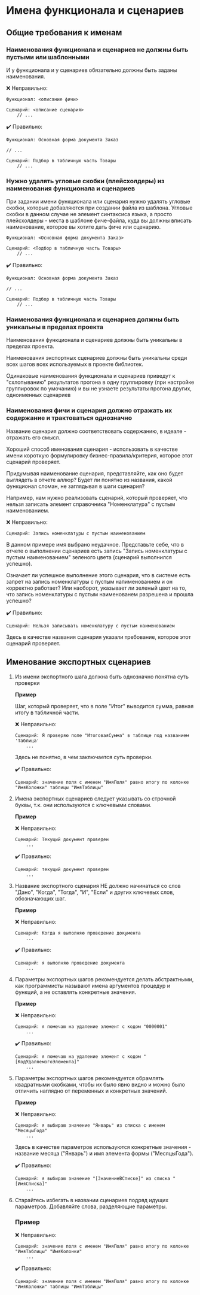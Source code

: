 # Имена функционала и сценариев 

## Общие требования к именам

### Наименования функционала и сценариев не должны быть пустыми или шаблонными

И у функционала и у сценариев обязательно должны быть заданы наименования. 

❌ Неправильно:

```gherkin
Функционал: <описание фичи>

Сценарий: <описание сценария>
    // ...
```

✔️ Правильно:

```gherkin
Функционал: Основная форма документа Заказ

// ...

Сценарий: Подбор в табличную часть Товары
    // ...
```

### Нужно удалять угловые скобки (плейсхолдеры) из наименования функционала и сценариев

При задании имени функционала или сценария нужно удалять угловые скобки, которые добавляются при создании файла из шаблона. Угловые скобки в данном случае не элемент синтаксиса языка, а просто плейсхолдеры - места в шаблоне фиче-файла, куда вы должны вписать наименование, которое вы хотите дать фиче или сценарию.

```gherkin
Функционал: <Основная форма документа Заказ>

Сценарий: <Подбор в табличную часть Товары>
    // ...
```

✔️ Правильно:

```gherkin
Функционал: Основная форма документа Заказ

// ...

Сценарий: Подбор в табличную часть Товары
    // ...
```

### Наименования функционала и сценариев должны быть уникальны в пределах проекта

Наименования функционала и сценариев должны быть уникальны в пределах проекта.

Наименования экспортных сценариев должны быть уникальны среди всех шагов всех используемых в проекте библиотек.

Одинаковые наименования функционала и сценариев приведут к "схлопыванию" результатов прогона в одну группировку (при настройке группировок по умочанию) и вы не узнаете результаты прогона других, одноименных сценариев


### Наименования фичи и сценария должно отражать их содержание и трактоваться однозначно

Название сценария должно соответствовать содержанию, в идеале - отражать его смысл.

Хороший способ именования сценария - использовать в качестве имени короткую формулировку бизнес-правила/критерия, которое этот сценарий проверяет. 

Придумывая наименование сценария, представляйте, как оно будет выглядеть в отчете аллюр? Будет ли понятно из названия, какой функционал сломан, не заглядывая в шаги сценария?

Например, нам нужно реализовать сценарий, который проверяет, что нельзя записать элемент справочника "Номенклатура" с пустым наименованием.

❌ Неправильно:

``` 
Сценарий: Запись номенклатуры с пустым наименованием
```

В данном примере имя выбрано неудачное. Представьте себе, что в  отчете о выполнении сценариев есть запись "Запись номенклатуры с пустым наименованием" зеленого цвета (сценарий выполнился успешно). 

Означает ли успешное выполнение этого сценария, что в системе есть запрет на запись номенклатуры с пустым напименованием и он корректно работает? Или наоборот, указывает ли зеленый цвет на то, что запись номенклатуры с пустым наименованем разрешена и прошла успешно?

✔️ Правильно:

``` 
Сценарий: Нельзя записывать номенклатуру с пустым наименованием
```

Здесь в качестве названия сценария указали требование, которое этот сценарий проверяет.

 
## Именование экспортных сценариев

1. Из имени экспортного шага должна быть однозначно понятна суть проверки

    **Пример**

    Шаг, который проверяет, что в поле "Итог" выводится сумма, равная итогу в табличной части.

    ❌ Неправильно:

    ```
    Сценарий: Я проверяю поле "ИтоговаяСумма" в таблице под названием 'Таблица'
        ...
    ```

    Здесь не понятно, в чем заключается суть проверки.

    ✔️ Правильно:

    ```
    Сценарий: значение поля с именем "ИмяПоля" равно итогу по колонке "ИмяКолонки" таблицы "ИмяТаблицы"

    ```

2. Имена экспортных сценариев следует указывать со строчной буквы, т.к. они используются с ключевыми словами.

    **Пример**

    ❌ Неправильно:

    ```gherkin
    Сценарий: Текущий документ проведен
        ...
    ```

    ✔️ Правильно:

    ```gherkin
    Сценарий: текущий документ проведен
        ...
    ```



3. Название экспортного сценария НЕ должно начинаться со слов "Дано", "Когда", "Тогда", "И", "Если" и других ключевых слов, обозначающих шаг.

    **Пример**

    ❌ Неправильно:

    ```gherkin
    Сценарий: Когда я выполняю проведение документа
        ...
    ```

    ✔️ Правильно:

    ```gherkin
    Сценарий: я выполняю проведение документа
        ...
    ```



4. Параметры экспортных шагов рекомендуется делать абстрактными, как программисты называют имена аргументов процедур и функций, а не оставлять конкретные значения.

    **Пример**

    ❌ Неправильно:

    ```gherkin
    Сценарий: я помечаю на удаление элемент с кодом "0000001"
        ...
    ```

    ✔️ Правильно:

    ```gherkin
    Сценарий: я помечаю на удаление элемент с кодом "[КодУдаляемогоЭлемента]"
        ...
    ```



5. Параметры экспортных шагов рекомендуется обрамлять квадратными скобками, чтобы их было явно видно и можно было отличить наглядно от переменных и конкретных значений.

    **Пример**

    ❌ Неправильно:

    ```gherkin
    Сценарий: я выбираю значение "Январь" из списка с именем "МесяцыГода"
        ...
    ```
    Здесь в качестве параметров используются конкретные значения - название месяца ("Январь") и имя элемента формы ("МесяцыГода").

    ✔️ Правильно:

    ```gherkin
    Сценарий: я выбираю значение "[ЗначениеВСписке]" из списка "[ИмяСписка]"
        ...
    ```



6. Старайтесь избегать в названии сценариев подряд идущих параметров. Добавляйте слова, разделяющие параметры.
  
    ### Пример 

    ❌ Неправильно:

    ```
    Сценарий: значение поля с именем "ИмяПоля" равно итогу по колонке "ИмяТаблицы" "ИмяКолонки" 
        ...
    ```

    ✔️ Правильно:

    ```
    Сценарий: значение поля с именем "ИмяПоля" равно итогу по колонке "ИмяКолонки" таблицы "ИмяТаблицы"
    ```
